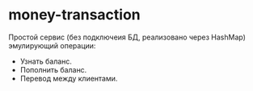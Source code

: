 # money-transaction
Простой сервис (без подключеия БД, реализовано через HashMap) эмулирующий операции:
- Узнать баланс.
- Пополнить баланс.
- Перевод между клиентами.
